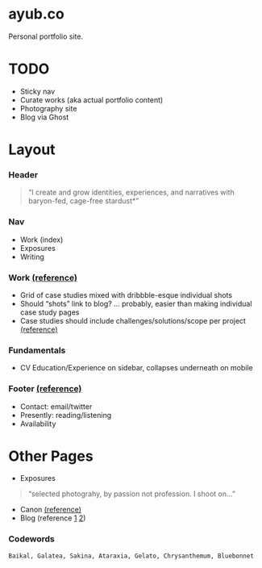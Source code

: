ayub.co
=======

Personal portfolio site.

# TODO
- Sticky nav
- Curate works (aka actual portfolio content)
- Photography site
- Blog via Ghost

# Layout

### Header

> “I create and grow identities, experiences, and narratives with baryon-fed, cage-free stardust*”

### Nav
- Work (index)
- Exposures
- Writing

### Work [(reference)](http://jim-silverman.com/)
- Grid of case studies mixed with dribbble-esque individual shots
- Should “shots” link to blog? … probably, easier than making individual case study pages
- Case studies should include challenges/solutions/scope per project [(reference)](http://braveux.com/work/stateofobesity)

### Fundamentals
- CV Education/Experience on sidebar, collapses underneath on mobile

### Footer [(reference)](http://daneden.me/)
- Contact: email/twitter
- Presently: reading/listening
- Availability

# Other Pages

- Exposures

> “selected photograhy, by passion not profession. I shoot on…”

- Canon [(reference)](http://www.davidcole.me/#canon)
- Blog (reference [1](http://codepen.io/hackthevoid/pen/ACkKl) [2](https://dribbble.com/shots/1919009-Best-2-years/attachments/329509))


### Codewords
```
Baikal, Galatea, Sakina, Ataraxia, Gelato, Chrysanthemum, Bluebonnet
```